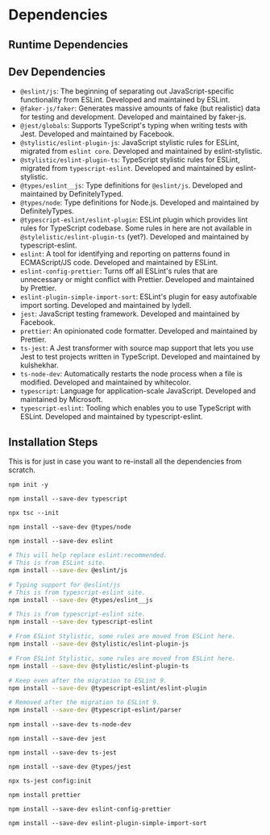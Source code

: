# Dependencies

## Runtime Dependencies

## Dev Dependencies

- `@eslint/js`: The beginning of separating out
  JavaScript-specific functionality from ESLint.
  Developed and maintained by ESLint.
- `@faker-js/faker`: Generates massive amounts of fake
  (but realistic) data for testing and development.
  Developed and maintained by faker-js.
- `@jest/globals`: Supports TypeScript's typing when writing tests with Jest.
  Developed and maintained by Facebook.
- `@stylistic/eslint-plugin-js`: JavaScript stylistic rules for ESLint,
  migrated from `eslint core`.
  Developed and maintained by eslint-stylistic.
- `@stylistic/eslint-plugin-ts`: TypeScript stylistic rules for ESLint,
  migrated from `typescript-eslint`.
  Developed and maintained by eslint-stylistic.
- `@types/eslint__js`: Type definitions for `@eslint/js`.
  Developed and maintained by DefinitelyTyped.
- `@types/node`: Type definitions for Node.js.
  Developed and maintained by DefinitelyTypes.
- `@typescript-eslint/eslint-plugin`: ESLint plugin which
  provides lint rules for TypeScript codebase.
  Some rules in here are not available in `@stylelistic/eslint-plugin-ts` (yet?).
  Developed and maintained by typescript-eslint.
- `eslint`: A tool for identifying and reporting on patterns
  found in ECMAScript/JS code.
  Developed and maintained by ESLint.
- `eslint-config-prettier`: Turns off all ESLint's rules
  that are unnecessary or might conflict with Prettier.
  Developed and maintained by Prettier.
- `eslint-plugin-simple-import-sort`: ESLint's plugin for
  easy autofixable import sorting.
  Developed and maintained by lydell.
- `jest`: JavaScript testing framework.
  Developed and maintained by Facebook.
- `prettier`: An opinionated code formatter.
  Developed and maintained by Prettier.
- `ts-jest`: A Jest transformer with source map support that
  lets you use Jest to test projects written in TypeScript.
  Developed and maintained by kulshekhar.
- `ts-node-dev`: Automatically restarts the node process when
  a file is modified.
  Developed and maintained by whitecolor.
- `typescript`: Language for application-scale JavaScript.
  Developed and maintained by Microsoft.
- `typescript-eslint`: Tooling which enables you to use TypeScript with ESLint.
  Developed and maintained by typescript-eslint.

## Installation Steps

This is for just in case you want to re-install all the dependencies from scratch.

`npm init -y`

`npm install --save-dev typescript`

`npx tsc --init`

`npm install --save-dev @types/node`

`npm install --save-dev eslint`

```bash
# This will help replace eslint:recommended.
# This is from ESLint site. 
npm install --save-dev @eslint/js
```

```bash
# Typing support for @eslint/js
# This is from typescript-eslint site.
npm install --save-dev @types/eslint__js

```

```bash
# This is from typescript-eslint site.
npm install --save-dev typescript-eslint
```

```bash
# From ESLint Stylistic, some rules are moved from ESLint here.
npm install --save-dev @stylistic/eslint-plugin-js
```

```bash
# From ESLint Stylistic, some rules are moved from ESLint here.
npm install --save-dev @stylistic/eslint-plugin-ts
```

```bash
# Keep even after the migration to ESLint 9.
npm install --save-dev @typescript-eslint/eslint-plugin
```

```bash
# Removed after the migration to ESLint 9.
npm install --save-dev @typescript-eslint/parser
```

`npm install --save-dev ts-node-dev`

`npm install --save-dev jest`

`npm install --save-dev ts-jest`

`npm install --save-dev @types/jest`

`npx ts-jest config:init`

`npm install prettier`

`npm install --save-dev eslint-config-prettier`

`npm install --save-dev eslint-plugin-simple-import-sort`
